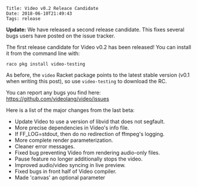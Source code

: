     Title: Video v0.2 Releace Candidate
    Date: 2018-06-10T21:49:43
    Tags: release

**Update:** We have released a second release candidate. This fixes several bugs users have posted on the issue tracker.

The first release candidate for Video v0.2 has been released! You can install it from the command line with:

```
raco pkg install video-testing
```

As before, the `video` Racket package points to the latest stable version (v0.1 when writing this post), so use `video-testing` to download the RC.

You can report any bugs you find here: https://github.com/videolang/video/issues

Here is a list of the major changes from the last beta:

* Update Video to use a version of libvid that does not segfault.
* More precise dependencies in Video's info file.
* If FF_LOG=stdout, then do no redirection of ffmpeg's logging.
* More complete render parameterization.
* Cleaner error messages.
* Fixed bug preventing Video from rendering audio-only files.
* Pause feature no longer additionally stops the video.
* Improved audio/video syncing in live preview.
* Fixed bugs in front half of Video compiler.
* Made 'canvas' an optional parameter